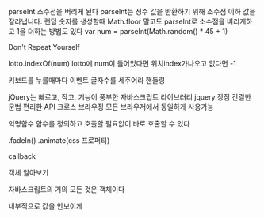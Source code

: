 parseInt 소수점을 버리게 된다
parseInt는 정수 값을 반환하기 위해 소수점 이하 값을 잘라냅니다.
랜덤 숫자를 생성할때 Math.floor 말고도
parseInt로 소수점을 버리게하고 1을 더하는 방법도 있다
var num = parseInt(Math.random() \* 45 + 1)

Don't Repeat Yourself

lotto.indexOf(num)
lotto에 num이 들어있다면 위치index가나오고
없다면 -1

키보드를 누를때마다 이벤트
글자수를 세주어라 핸들링

jQuery는 빠르고, 작고, 기능이 풍부한 자바스크립트 라이브러리
jquery 장점
간결한 문법
편리한 API
크로스 브라우징
모든 브라우저에서 동일하게 사용가능

익명함수
함수를 정의하고 호출할 필요없이
바로 호출할 수 있다

.fadeIn()
.animate(css 프로퍼티)

callback

객체 알아보기

자바스크립트의 거의 모든 것은 객체이다

내부적으로 값을 안보이게
<input type="hidden" value="0">
